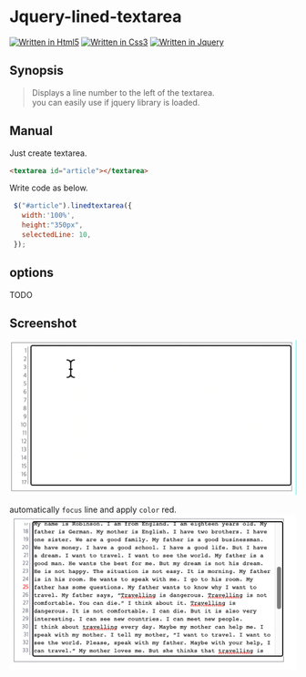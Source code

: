 # Jquery-lined-textarea

[![Written in Html5](https://img.shields.io/static/v1?message=HTML5&labelColor=FF7800&color=FFFFFF&logoColor=white&label=%20&logo=Html5)](https://www.w3schools.com/html/default.asp)
[![Written in Css3](https://img.shields.io/static/v1?message=CSS3&labelColor=509DD4&color=FFFFFF&logoColor=white&label=%20&logo=Css3)](https://www.w3schools.com/css/default.asp)
[![Written in Jquery](https://img.shields.io/static/v1?message=JQuery&labelColor=509DD4&color=FFFFFF&logoColor=white&label=%20&logo=Jquery)](https://jquery.com/)

## Synopsis

> Displays a line number to the left of the textarea.   
> you can easily use if jquery library is loaded.

## Manual
Just create textarea.
```html
<textarea id="article"></textarea>
```

Write code as below.
```javascript
 $("#article").linedtextarea({
   width:'100%', 
   height:"350px",
   selectedLine: 10,
 });
```

## options
TODO

## Screenshot
![basic-usage](images/basic-usage.gif)

automatically `focus` line and apply `color` red.
![selectedLine](./images/selectedLine.png)


